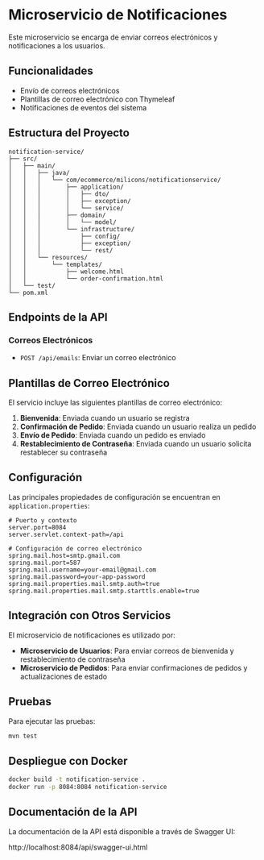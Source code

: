# Microservicio de Notificaciones

Este microservicio se encarga de enviar correos electrónicos y notificaciones a los usuarios.

## Funcionalidades

- Envío de correos electrónicos
- Plantillas de correo electrónico con Thymeleaf
- Notificaciones de eventos del sistema

## Estructura del Proyecto

```
notification-service/
├── src/
│   ├── main/
│   │   ├── java/
│   │   │   └── com/ecommerce/milicons/notificationservice/
│   │   │       ├── application/
│   │   │       │   ├── dto/
│   │   │       │   ├── exception/
│   │   │       │   └── service/
│   │   │       ├── domain/
│   │   │       │   └── model/
│   │   │       └── infrastructure/
│   │   │           ├── config/
│   │   │           ├── exception/
│   │   │           └── rest/
│   │   └── resources/
│   │       └── templates/
│   │           ├── welcome.html
│   │           └── order-confirmation.html
│   └── test/
└── pom.xml
```

## Endpoints de la API

### Correos Electrónicos

- `POST /api/emails`: Enviar un correo electrónico

## Plantillas de Correo Electrónico

El servicio incluye las siguientes plantillas de correo electrónico:

1. **Bienvenida**: Enviada cuando un usuario se registra
2. **Confirmación de Pedido**: Enviada cuando un usuario realiza un pedido
3. **Envío de Pedido**: Enviada cuando un pedido es enviado
4. **Restablecimiento de Contraseña**: Enviada cuando un usuario solicita restablecer su contraseña

## Configuración

Las principales propiedades de configuración se encuentran en `application.properties`:

```properties
# Puerto y contexto
server.port=8084
server.servlet.context-path=/api

# Configuración de correo electrónico
spring.mail.host=smtp.gmail.com
spring.mail.port=587
spring.mail.username=your-email@gmail.com
spring.mail.password=your-app-password
spring.mail.properties.mail.smtp.auth=true
spring.mail.properties.mail.smtp.starttls.enable=true
```

## Integración con Otros Servicios

El microservicio de notificaciones es utilizado por:

- **Microservicio de Usuarios**: Para enviar correos de bienvenida y restablecimiento de contraseña
- **Microservicio de Pedidos**: Para enviar confirmaciones de pedidos y actualizaciones de estado

## Pruebas

Para ejecutar las pruebas:

```bash
mvn test
```

## Despliegue con Docker

```bash
docker build -t notification-service .
docker run -p 8084:8084 notification-service
```

## Documentación de la API

La documentación de la API está disponible a través de Swagger UI:

http://localhost:8084/api/swagger-ui.html
